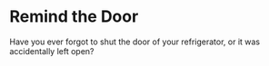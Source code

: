 # Remind the Door

Have you ever forgot to shut the door of your refrigerator, or it was accidentally left open?
